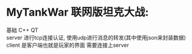 # MyTankWar 联网版坦克大战:
基础 C++ QT  
server 进行tcp连接认证, 使用udp进行消息的转发(其中使用json来封装数据)
client 是客户端也就是玩家的界面 需要连接上server

